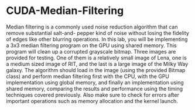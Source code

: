 # CUDA-Median-Filtering

Median filtering is a commonly used noise reduction algorithm that can remove substantial salt-and- pepper kind of noise 
without losing the fidelity of edges like other blurring operations. In this lab, you will be implementing a 3x3 median 
filtering program on the GPU using shared memory. This program will clean up a corrupted grayscale bitmap. 
Three images are provided for testing. One of them is a relatively small image of Lena, one is a medium sized image of RIT, 
and the last is a large image of the Milky Way galaxy.
The algorithm should load in the image (using the provided Bitmap class) and perform median filtering first with the CPU, 
with the GPU implementation using global memory, and finally an implementation using shared memory, comparing the results 
and performance using the timing techniques covered previously. Also make sure to check for errors after important operations
such as memory allocation and the kernel launch.

